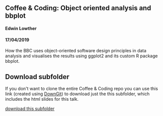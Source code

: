 Coffee & Coding: Object oriented  analysis and bbplot
---------------------------------------------
#### Edwin Lowther
#### 17/04/2019

How the BBC uses object-oriented software design principles in data analysis and visualises the results using ggplot2 and its custom R package bbplot. 

## Download subfolder

If you don't want to clone the entire Coffee & Coding repo you can use this link (created using [DownGit](https://minhaskamal.github.io/DownGit/#/home)) to download just the this subfolder, which includes the html slides for this talk.

[download this subfolder]()